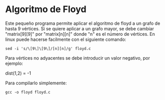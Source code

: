 # Algoritmo de Floyd

Este pequeño programa permite aplicar el algoritmo de floyd a un grafo de hasta 9 vértices.
Si se quiere aplicar a un grafo mayor, se debe cambiar "matrix[9][9]" por "matrix[n][n]" donde "n" es el número de vértices.
En linux puede hacerse facilmente con el siguiente comando:
```
sed -i 's/\[9\]\[9\]/[n][n]/g' floyd.c
```

Para vértices no adyacentes se debe introducir un valor negativo, por ejemplo:

  dist(1,2) = -1
  
Para compilarlo simplemente:
```
gcc -o floyd floyd.c
```
